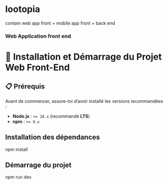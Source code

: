 # lootopia

contain web app front + mobile app front + back end

### Web Application front end

# 🚀 Installation et Démarrage du Projet Web Front-End

## 📋 Prérequis

Avant de commencer, assure-toi d’avoir installé les versions recommandées :

- **Node.js** : `>= 18.x` (recommandé **LTS**)
- **npm** : `>= 9.x`

## Installation des dépendances

npm install

## Démarrage du projet

npm run dev
